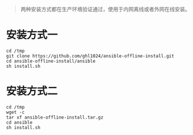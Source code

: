 > 两种安装方式都在生产环境验证通过，使用于内网离线或者外网在线安装。

# 安装方式一

```
cd /tmp
git clone https://github.com/ghl1024/ansible-offline-install.git
cd ansible-offline-install/ansible
sh install.sh
```

# 安装方式二

```
cd /tmp
wget -c 
tar xf ansible-offline-install.tar.gz
cd ansible
sh install.sh
```